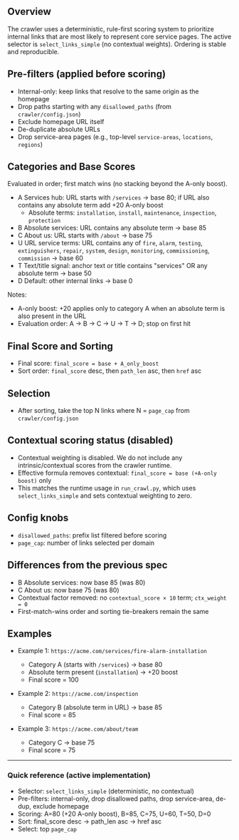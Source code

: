 <!--
/**
 * Purpose: Definitive guide to how links are scored and selected in the crawler.
 * Description: Documents pre-filters, category rules, final scoring, sorting,
 *              and selection as implemented in `crawler/link_selection.py` and
 *              invoked from `crawler/run_crawl.py`.
 * Key Sections: Overview; Pre-filters; Categories & Scores; Final Score & Sort;
 *               Selection; Contextual Scoring Status; Config Knobs; Differences
 *               from previous spec; Examples.
 * AIDEV-NOTE: Keep in sync with `select_links_simple` and related helpers.
 */
-->

## Overview

The crawler uses a deterministic, rule-first scoring system to prioritize internal links that are most likely to represent core service pages. The active selector is `select_links_simple` (no contextual weights). Ordering is stable and reproducible.

## Pre-filters (applied before scoring)

- Internal-only: keep links that resolve to the same origin as the homepage
- Drop paths starting with any `disallowed_paths` (from `crawler/config.json`)
- Exclude homepage URL itself
- De-duplicate absolute URLs
- Drop service-area pages (e.g., top-level `service-areas`, `locations`, `regions`)

## Categories and Base Scores

Evaluated in order; first match wins (no stacking beyond the A-only boost).

- A Services hub: URL starts with `/services` → base 80; if URL also contains any absolute term add +20 A-only boost
  - Absolute terms: `installation`, `install`, `maintenance`, `inspection`, `protection`
- B Absolute services: URL contains any absolute term → base 85
- C About us: URL starts with `/about` → base 75
- U URL service terms: URL contains any of `fire`, `alarm`, `testing`, `extinguishers`, `repair`, `system`, `design`, `monitoring`, `commissioning`, `commission` → base 60
- T Text/title signal: anchor text or title contains "services" OR any absolute term → base 50
- D Default: other internal links → base 0

Notes:

- A-only boost: +20 applies only to category A when an absolute term is also present in the URL
- Evaluation order: A → B → C → U → T → D; stop on first hit

## Final Score and Sorting

- Final score: `final_score = base + A_only_boost`
- Sort order: `final_score` desc, then `path_len` asc, then `href` asc

## Selection

- After sorting, take the top N links where N = `page_cap` from `crawler/config.json`

## Contextual scoring status (disabled)

- Contextual weighting is disabled. We do not include any intrinsic/contextual scores from the crawler runtime.
- Effective formula removes contextual: `final_score = base (+A-only boost)` only
- This matches the runtime usage in `run_crawl.py`, which uses `select_links_simple` and sets contextual weighting to zero.

## Config knobs

- `disallowed_paths`: prefix list filtered before scoring
- `page_cap`: number of links selected per domain

## Differences from the previous spec

- B Absolute services: now base 85 (was 80)
- C About us: now base 75 (was 80)
- Contextual factor removed: no `contextual_score × 10` term; `ctx_weight = 0`
- First-match-wins order and sorting tie-breakers remain the same

## Examples

- Example 1: `https://acme.com/services/fire-alarm-installation`

  - Category A (starts with `/services`) → base 80
  - Absolute term present (`installation`) → +20 boost
  - Final score = 100

- Example 2: `https://acme.com/inspection`

  - Category B (absolute term in URL) → base 85
  - Final score = 85

- Example 3: `https://acme.com/about/team`
  - Category C → base 75
  - Final score = 75

---

### Quick reference (active implementation)

- Selector: `select_links_simple` (deterministic, no contextual)
- Pre-filters: internal-only, drop disallowed paths, drop service-area, de-dup, exclude homepage
- Scoring: A=80 (+20 A-only boost), B=85, C=75, U=60, T=50, D=0
- Sort: final_score desc → path_len asc → href asc
- Select: top `page_cap`

<!-- AIDEV-NOTE: If `select_links_with_scoring` becomes active, document its extra top-level-route drop rule. -->
